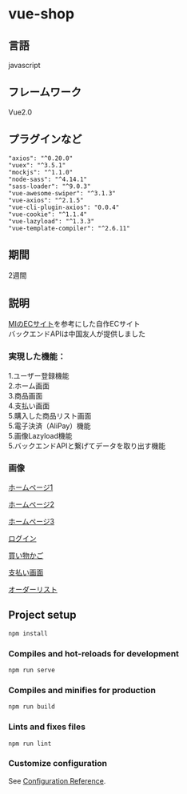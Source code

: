 # vue-shop


## 言語
javascript

## フレームワーク
Vue2.0

## プラグインなど
    "axios": "^0.20.0"
    "vuex": "^3.5.1"
    "mockjs": "^1.1.0"
    "node-sass": "^4.14.1"
    "sass-loader": "^9.0.3"
    "vue-awesome-swiper": "^3.1.3"
    "vue-axios": "^2.1.5"
    "vue-cli-plugin-axios": "0.0.4"
    "vue-cookie": "^1.1.4"
    "vue-lazyload": "^1.3.3"
    "vue-template-compiler": "^2.6.11"

## 期間
2週間

## 説明
[MIのECサイト](https://www.mi.com/us "MIのECサイト")を参考にした自作ECサイト<br>
バックエンドAPIは中国友人が提供しました<br>

### 実現した機能：<br>
1.ユーザー登録機能<br>
2.ホーム画面<br>
3.商品画面<br>
4.支払い画面<br>
5.購入した商品リスト画面<br>
5.電子決済（AliPay）機能<br>
5.画像Lazyload機能<br>
5.バックエンドAPIと繋げてデータを取り出す機能<br>


### 画像

[ホームページ1](https://gyazo.com/98d0748d9f9c57088044d04438a557f1 "home")

[ホームページ2](https://gyazo.com/0a3ec34abc2fafc2c47f17d4f1c76b94 "home")

[ホームページ3](https://gyazo.com/2410017eb46975f6570aba17856b7320 "home")

[ログイン](https://gyazo.com/ea81f4bc97ffb57025e0f41cf91e4af4 "login")

[買い物かご](https://gyazo.com/06b06c5917e335df9a8411739096aed6 "cart")

[支払い画面](https://gyazo.com/f6255b4144068bd4816f3fe6b36368d3 "pay")

[オーダーリスト](https://gyazo.com/b1597fbb40bb52805c9c5c03552a8533 "orderList")


## Project setup
```
npm install
```

### Compiles and hot-reloads for development
```
npm run serve
```

### Compiles and minifies for production
```
npm run build
```

### Lints and fixes files
```
npm run lint
```

### Customize configuration
See [Configuration Reference](https://cli.vuejs.org/config/).
